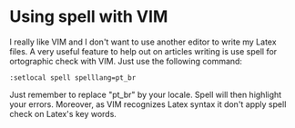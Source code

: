 

# Using spell with VIM

I really like VIM and I don't want to use another editor to write my Latex files. A very useful feature to help out on articles writing is use spell for ortographic check with VIM. Just use the following command:

    :setlocal spell spelllang=pt_br

Just remember to replace "pt\_br" by your locale. Spell will then highlight your errors. Moreover, as VIM recognizes Latex syntax it don't apply spell check on Latex's key words.
